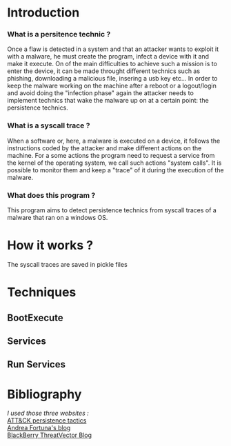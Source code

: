 # Introduction

### What is a persitence technic ?
Once a flaw is detected in a system and that an attacker wants to exploit it with a malware, he must create the program, infect a device with it and make it execute. On of the main difficulties to achieve such a mission is to enter the device, it can be made throught different technics such as phishing, downloading a malicious file, insering a usb key etc... In order to keep the malware working on the machine after a reboot or a logout/login and avoid doing the "infection phase" again the attacker needs to implement technics that wake the malware up on at a certain point: the persistence technics.

### What is a syscall trace ?
When a software or, here, a malware is executed on a device, it follows the instructions coded by the attacker and make different actions on the machine. For a some actions the program need to request a service from the kernel of the operating system, we call such actions "system calls". It is possible to monitor them and keep a "trace" of it during the execution of the malware.

### What does this program ?
This program aims to detect persistence technics from syscall traces of a malware that ran on a windows OS.

# How it works ?

The syscall traces are saved in pickle files

# Techniques

## BootExecute

## Services

## Run Services

# Bibliography

*I used those three websites :*<br/>
[ATT&CK persistence tactics](https://attack.mitre.org/matrices/enterprise/windows/)<br/>
[Andrea Fortuna's blog](https://andreafortuna.org/2017/07/06/malware-persistence-techniques/)<br/>
[BlackBerry ThreatVector Blog](https://blogs.blackberry.com/en/2013/09/windows-registry-persistence-part-2-the-run-keys-and-search-order)

